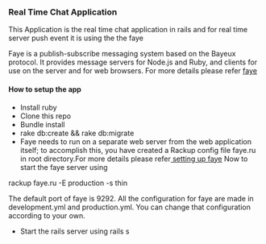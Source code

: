 ### Real Time Chat Application

This Application is the real time chat application in rails and for real time server push event it is using the the faye

Faye is a publish-subscribe messaging system based on the Bayeux protocol. It provides message servers for Node.js and Ruby, and clients for use on the server and for web browsers.
For more details please refer [ faye](http://faye.jcoglan.com/)

####  How to setup the app

*   Install ruby
*   Clone this repo
*   Bundle install
*   rake db:create && rake db:migrate
*   Faye needs to run on a separate web server from the web application itself; to accomplish this, you have created a Rackup config file faye.ru in root directory.For more details please refer[ setting up faye](http://faye.jcoglan.com/ruby.html) Now to start the faye server using

rackup faye.ru -E production -s thin

The default port of faye is 9292.
All the configuration for faye are made in development.yml and production.yml. You can change that configuration according to your own.

*   Start the rails server using rails s